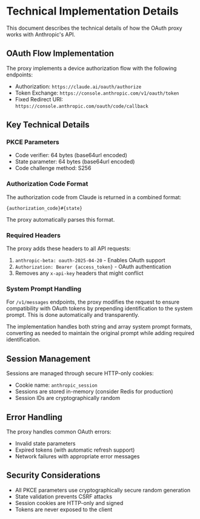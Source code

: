 # Technical Implementation Details

This document describes the technical details of how the OAuth proxy works with Anthropic's API.

## OAuth Flow Implementation

The proxy implements a device authorization flow with the following endpoints:
- Authorization: `https://claude.ai/oauth/authorize`
- Token Exchange: `https://console.anthropic.com/v1/oauth/token`
- Fixed Redirect URI: `https://console.anthropic.com/oauth/code/callback`

## Key Technical Details

### PKCE Parameters
- Code verifier: 64 bytes (base64url encoded)
- State parameter: 64 bytes (base64url encoded)
- Code challenge method: S256

### Authorization Code Format
The authorization code from Claude is returned in a combined format:
```
{authorization_code}#{state}
```

The proxy automatically parses this format.

### Required Headers

The proxy adds these headers to all API requests:
1. `anthropic-beta: oauth-2025-04-20` - Enables OAuth support
2. `Authorization: Bearer {access_token}` - OAuth authentication
3. Removes any `x-api-key` headers that might conflict

### System Prompt Handling

For `/v1/messages` endpoints, the proxy modifies the request to ensure compatibility with OAuth tokens by prepending identification to the system prompt. This is done automatically and transparently.

The implementation handles both string and array system prompt formats, converting as needed to maintain the original prompt while adding required identification.

## Session Management

Sessions are managed through secure HTTP-only cookies:
- Cookie name: `anthropic_session`
- Sessions are stored in-memory (consider Redis for production)
- Session IDs are cryptographically random

## Error Handling

The proxy handles common OAuth errors:
- Invalid state parameters
- Expired tokens (with automatic refresh support)
- Network failures with appropriate error messages

## Security Considerations

- All PKCE parameters use cryptographically secure random generation
- State validation prevents CSRF attacks
- Session cookies are HTTP-only and signed
- Tokens are never exposed to the client